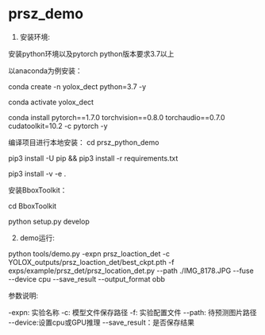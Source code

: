 # prsz_demo
1. 安装环境:

安装python环境以及pytorch
python版本要求3.7以上

以anaconda为例安装：

conda create -n yolox_dect python=3.7 -y

conda activate yolox_dect

conda install pytorch==1.7.0 torchvision==0.8.0 torchaudio==0.7.0 cudatoolkit=10.2 -c pytorch -y

编译项目进行本地安装：
cd prsz_python_demo

pip3 install -U pip && pip3 install -r requirements.txt

pip3 install -v -e .

安装BboxToolkit：

cd BboxToolkit

python setup.py develop


2. demo运行:

python tools/demo.py -expn prsz_loaction_det -c YOLOX_outputs/prsz_loaction_det/best_ckpt.pth -f exps/example/prsz_det/prsz_location_det.py --path ./IMG_8178.JPG --fuse  --device cpu --save_result --output_format obb

参数说明:

-expn: 实验名称
-c: 模型文件保存路径
-f: 实验配置文件
--path: 待预测图片路径
--device:设置cpu或GPU推理
--save_result：是否保存结果



